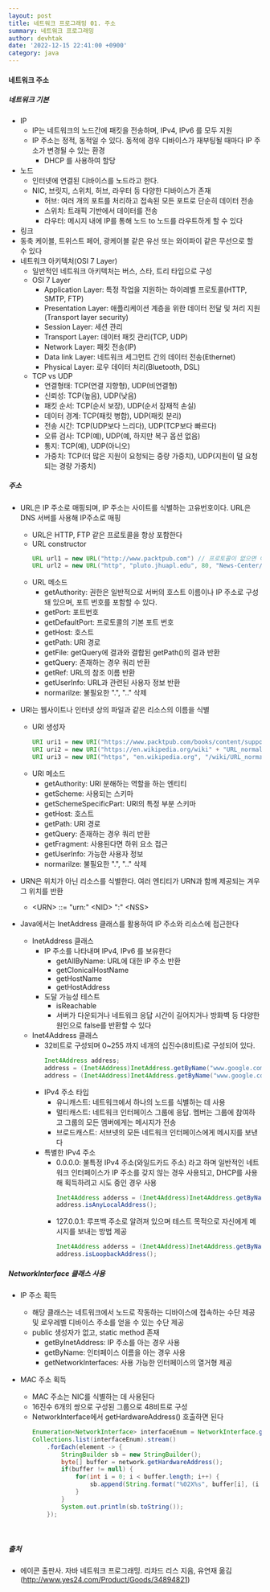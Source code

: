 ```yaml
---
layout: post
title: 네트워크 프로그래밍 01. 주소 
summary: 네트워크 프로그래밍
author: devhtak
date: '2022-12-15 22:41:00 +0900'
category: java
---
```

#### 네트워크 주소 
##### 네트워크 기본
- IP
  - IP는 네트워크의 노드간에 패킷을 전송하며, IPv4, IPv6 를 모두 지원
  - IP 주소는 정적, 동적일 수 있다. 동적에 경우 디바이스가 재부팅될 때마다 IP 주소가 변경될 수 있는 환경
    - DHCP 를 사용하여 할당
- 노드
  - 인터넷에 연결된 디바이스를 노드라고 한다.
  - NIC, 브릿지, 스위치, 허브, 라우터 등 다양한 디바이스가 존재
    - 허브: 여러 개의 포트를 처리하고 접속된 모든 포트로 단순히 데이터 전송
    - 스위치: 트래픽 기반에서 데이터를 전송
    - 라우터: 메시지 내에 IP를 통해 노드 to 노드를 라우트하게 할 수 있다
- 링크
 - 동축 케이블, 트위스트 페어, 광케이블 같은 유선 또는 와이파이 같은 무선으로 할 수 있다
- 네트워크 아키텍처(OSI 7 Layer)
  - 일반적인 네트워크 아키텍처는 버스, 스타, 트리 타입으로 구성
  - OSI 7 Layer
    - Application Layer: 특정 작업을 지원하는 하이레벨 프로토콜(HTTP, SMTP, FTP)
    - Presentation Layer: 애플리케이션 계층을 위한 데이터 전달 및 처리 지원(Transport layer security)
    - Session Layer: 세션 관리
    - Transport Layer: 데이터 패킷 관리(TCP, UDP)
    - Network Layer: 패킷 전송(IP)
    - Data link Layer: 네트워크 세그먼트 간의 데이터 전송(Ethernet)
    - Physical Layer: 로우 데이터 처리(Bluetooth, DSL)
  - TCP vs UDP
    - 연결형태: TCP(연결 지향형), UDP(비연결형)
    - 신뢰성: TCP(높음), UDP(낮음)
    - 패킷 순서: TCP(순서 보장), UDP(순서 잠재적 손실)
    - 데이터 경계: TCP(패킷 병합), UDP(패킷 분리)
    - 전송 시간: TCP(UDP보다 느리다), UDP(TCP보다 빠르다)
    - 오류 검사: TCP(예), UDP(예, 하지만 복구 옵션 없음)
    - 통지: TCP(예), UDP(아니오)
    - 가중치: TCP(더 많은 지원이 요청되는 중량 가중치), UDP(지원이 덜 요청되는 경량 가중치)

##### 주소
- URL은 IP 주소로 매핑되며, IP 주소는 사이트를 식별하는 고유번호이다. URL은 DNS 서버를 사용해 IP주소로 매핑
  - URL은 HTTP, FTP 같은 프로토콜을 항상 포함한다
  - URL constructor
    ```java
    URL url1 = new URL("http://www.packtpub.com") // 프로토콜이 없으면 예외가 발생
    URL url2 = new URL("http", "pluto.jhuapl.edu", 80, "News-Center/index.php"); // 프로토콜, 호스트, 포트번호, 파일에 대한 매개변수를 사용할 수 있다
    ```
  - URL 메소드
    - getAuthority: 권한은 일반적으로 서버의 호스트 이름이나 IP 주소로 구성돼 있으며, 포트 번호를 포함할 수 있다.
    - getPort: 포트번호
    - getDefaultPort: 프로토콜의 기본 포트 번호
    - getHost: 호스트
    - getPath: URI 경로
    - getFile: getQuery에 결과와 결합된 getPath()의 결과 반환
    - getQuery: 존재하는 경우 쿼리 반환
    - getRef: URL의 참조 이름 반환
    - getUserInfo: URL과 관련된 사용자 정보 반환
    - normarilze: 불필요한 ".", ".." 삭제
- URI는 웹사이트나 인터넷 상의 파일과 같은 리소스의 이름을 식별
  - URI 생성자
    ```java
    URI uri1 = new URI("https://www.packtpub.com/books/content/support");
    URI uri2 = new URI("https://en.wikipedia.org/wiki" + "URL_normalization#Normalization_process"); // fragment 사용가능
    URI uri3 = new URI("https", "en.wikipedia.org", "/wiki/URL_normalization", "Normalization_process"); // schema, host, path 및 프래그먼트를 구별하는 생성자
    ```
  - URI 메소드
    - getAuthority: URI 분해하는 역할을 하는 엔티티
    - getScheme: 사용되는 스키마
    - getSchemeSpecificPart: URI의 특정 부분 스키마
    - getHost: 호스트
    - getPath: URI 경로
    - getQuery: 존재하는 경우 쿼리 반환
    - getFragment: 사용된다면 하위 요소 접근
    - getUserInfo: 가능한 사용자 정보
    - normarilze: 불필요한 ".", ".." 삭제

- URN은 위치가 아닌 리소스를 식별한다. 여러 엔티티가 URN과 함께 제공되는 겨우 그 위치를 반환
  - \<URN> ::= "urn:" \<NID> ":" \<NSS>
- Java에서는 InetAddress 클래스를 활용하여 IP 주소와 리소스에 접근한다
  - InetAddress 클래스
    - IP 주소를 나타내며 IPv4, IPv6 를 보유한다
      - getAllByName: URL에 대한 IP 주소 반환
      - getClonicalHostName
      - getHostName
      - getHostAddress
    - 도달 가능성 테스트
      - isReachable
      - 서버가 다운되거나 네트워크 응답 시간이 길어지거나 방화벽 등 다양한 원인으로 false를 반환할 수 있다
  - Inet4Address 클래스
    - 32비트로 구성되며 0~255 까지 네개의 십진수(8비트)로 구성되어 있다.
      ```java
      Inet4Address address;
      address = (Inet4Address)InetAddress.getByName("www.google.com"); // 캐스트해야 한다
      address = (Inet4Address)Inet4Address.getByName("www.google.com"); // 캐스트해야 한다
      ```
    - IPv4 주소 타입
      - 유니캐스트: 네트워크에서 하나의 노드를 식별하는 데 사용
      - 멀티캐스트: 네트워크 인터페이스 그룹에 응답. 멤버는 그룹에 참여하고 그룹의 모든 멤버에게는 메시지가 전송
      - 브로드캐스트: 서브넷의 모든 네트워크 인터페이스에게 메시지를 보낸다
    - 특별한 IPv4 주소
      - 0.0.0.0: 불특정 IPv4 주소(와일드카드 주소) 라고 하며 일반적인 네트워크 인터페이스가 IP 주소를 갖지 않는 경우 사용되고, DHCP를 사용해 획득하려고 시도 중인 경우 사용
        ```java
        Inet4Address adderss = (Inet4Address)Inet4Address.getByName("0.0.0.0");
        address.isAnyLocalAddress();
        ```
      - 127.0.0.1: 루프백 주소로 알려져 있으며 테스트 목적으로 자신에게 메시지를 보내는 방법 제공
        ```java
        Inet4Address adderss = (Inet4Address)Inet4Address.getByName("0.0.0.0");
        address.isLoopbackAddress();
        ```
##### NetworkInterface 클래스 사용
- IP 주소 획득
  - 해당 클래스는 네트워크에서 노드로 작동하는 디바이스에 접속하는 수단 제공 및 로우레벨 디바이스 주소를 얻을 수 있는 수단 제공
  - public 생성자가 없고, static method 존재
    - getByInetAddress: IP 주소를 아는 경우 사용
    - getByName: 인터페이스 이름을 아는 경우 사용
    - getNetworkInterfaces: 사용 가능한 인터페이스의 열거형 제공

- MAC 주소 획득
  - MAC 주소는 NIC를 식별하는 데 사용된다
  - 16진수 6개의 쌍으로 구성된 그룹으로 48비트로 구성
  - NetworkInterface에서 getHardwareAddress() 호출하면 된다
    ```java
    Enumeration<NetworkInterface> interfaceEnum = NetworkInterface.getNetworkInterfaces();
    Collections.list(interfaceEnum).stream()
        .forEach(element -> {
            StringBuilder sb = new StringBuilder();
            byte[] buffer = network.getHardwareAddress();
            if(buffer != null) {
                for(int i = 0; i < buffer.length; i++) {
                    sb.append(String.format("%02X%s", buffer[i], (i < buffer.length - 1) ? "-": ""));
                }
            }
            System.out.println(sb.toString());
        });
    ```
 
##### 출처
- 에이콘 출판사. 자바 네트워크 프로그래밍. 리차드 리스 지음, 유연재 옮김 (http://www.yes24.com/Product/Goods/34894821)
